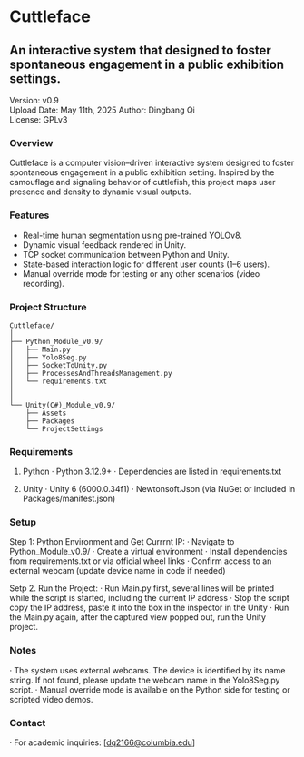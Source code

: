 # **Cuttleface**

## **An interactive system that designed to foster spontaneous engagement in a public exhibition settings.**  
Version: v0.9  
Upload Date: May 11th, 2025
Author: Dingbang Qi  
License: GPLv3

### Overview
Cuttleface is a computer vision–driven interactive system designed to foster spontaneous engagement in a public exhibition setting. Inspired by the camouflage and signaling behavior of cuttlefish, this project maps user presence and density to dynamic visual outputs.

### Features
- Real-time human segmentation using pre-trained YOLOv8.
- Dynamic visual feedback rendered in Unity.
- TCP socket communication between Python and Unity.
- State-based interaction logic for different user counts (1–6 users).
- Manual override mode for testing or any other scenarios (video recording).

### Project Structure
```plaintext
Cuttleface/
│
├── Python_Module_v0.9/
│   ├── Main.py
│   ├── Yolo8Seg.py
│   ├── SocketToUnity.py
│   ├── ProcessesAndThreadsManagement.py
│   └── requirements.txt
│    
│
└── Unity(C#)_Module_v0.9/
    ├── Assets
    ├── Packages
    └── ProjectSettings
```

### Requirements
1. Python
· Python 3.12.9+
· Dependencies are listed in requirements.txt

2. Unity
· Unity 6 (6000.0.34f1)
· Newtonsoft.Json (via NuGet or included in Packages/manifest.json)

### Setup
Step 1: Python Environment and Get Currrnt IP:
· Navigate to Python_Module_v0.9/
· Create a virtual environment
· Install dependencies from requirements.txt or via official wheel links
· Confirm access to an external webcam (update device name in code if needed)

Setp 2. Run the Project:
· Run Main.py first, several lines will be printed while the script is started, including the current IP address
· Stop the script copy the IP address, paste it into the box in the inspector in the Unity
· Run the Main.py again, after the captured view popped out, run the Unity project.

### Notes
· The system uses external webcams. The device is identified by its name string. If not found, please update the webcam name in the Yolo8Seg.py script.
· Manual override mode is available on the Python side for testing or scripted video demos.

### Contact
· For academic inquiries: [dq2166@columbia.edu]

